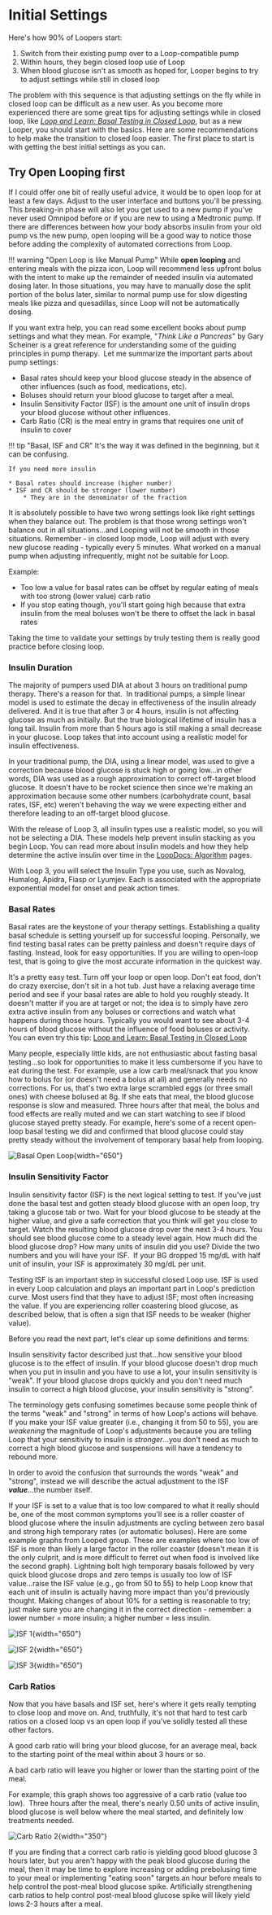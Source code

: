 # Initial Settings

Here's how 90% of Loopers start:

1. Switch from their existing pump over to a Loop-compatible pump
2. Within hours, they begin closed loop use of Loop
3. When blood glucose isn't as smooth as hoped for, Looper begins to try to adjust settings while still in closed loop

The problem with this sequence is that adjusting settings on the fly while in closed loop can be difficult as a new user. As you become more experienced there are some great tips for adjusting settings while in closed loop, like [*Loop and Learn: Basal Testing in Closed Loop*](https://www.loopandlearn.org/basal-testing-in-closed-loop/), but as a new Looper, you should start with the basics. Here are some recommendations to help make the transition to closed loop easier.  The first place to start is with getting the best initial settings as you can.

## Try Open Looping first

If I could offer one bit of really useful advice, it would be to open loop for at least a few days. Adjust to the user interface and buttons you'll be pressing.  This breaking-in phase will also let you get used to a new pump if you've never used Omnipod before or if you are new to using a Medtronic pump.  If there are differences between how your body absorbs insulin from your old pump vs the new pump, open looping will be a good way to notice those before adding the complexity of automated corrections from Loop.

!!! warning "Open Loop is like Manual Pump"
    While **open looping** and entering meals with the pizza icon, Loop will recommend less upfront bolus with the intent to make up the remainder of needed insulin via automated dosing later. In those situations, you may have to manually dose the split portion of the bolus later, similar to normal pump use for slow digesting meals like pizza and quesadillas, since Loop will not be automatically dosing.

If you want extra help, you can read some excellent books about pump settings and what they mean.  For example, "*Think Like a Pancreas*" by Gary Scheiner is a great reference for understanding some of the guiding principles in pump therapy.  Let me summarize the important parts about pump settings:

* Basal rates should keep your blood glucose steady in the absence of other influences (such as food, medications, etc).
* Boluses should return your blood glucose to target after a meal.
* Insulin Sensitivity Factor (ISF) is the amount one unit of insulin drops your blood glucose without other influences.
* Carb Ratio (CR) is the meal entry in grams that requires one unit of insulin to cover

!!! tip "Basal, ISF and CR"
    It's the way it was defined in the beginning, but it can be confusing.

    If you need more insulin

    * Basal rates should increase (higher number)
    * ISF and CR should be stronger (lower number)
        * They are in the denominator of the fraction

It is absolutely possible to have two wrong settings look like right settings when they balance out. The problem is that those wrong settings won't balance out in all situations...and Looping will not be smooth in those situations. Remember - in closed loop mode, Loop will adjust with every new glucose reading - typically every 5 minutes. What worked on a manual pump when adjusting infrequently, might not be suitable for Loop.

Example:

* Too low a value for basal rates can be offset by regular eating of meals with too strong (lower value) carb ratio
* If you stop eating though, you'll start going high because that extra insulin from the meal boluses won't be there to offset the lack in basal rates

Taking the time to validate your settings by truly testing them is really good practice before closing loop.

### Insulin Duration

The majority of pumpers used DIA at about 3 hours on traditional pump therapy. There's a reason for that.  In traditional pumps, a simple linear model is used to estimate the decay in effectiveness of the insulin already delivered. And it is true that after 3 or 4 hours, insulin is not affecting glucose as much as initially. But the true biological lifetime of insulin has a long tail. Insulin from more than 5 hours ago is still making a small decrease in your glucose. Loop takes that into account using a realistic model for insulin effectiveness.

In your traditional pump, the DIA, using a linear model, was used to give a correction because blood glucose is stuck high or going low...in other words, DIA was used as a rough approximation to correct off-target blood glucose. It doesn't have to be rocket science then since we're making an approximation because some other numbers (carbohydrate count, basal rates, ISF, etc) weren't behaving the way we were expecting either and therefore leading to an off-target blood glucose.

With the release of Loop 3, all insulin types use a realistic model, so you will not be selecting a DIA. These models help prevent insulin stacking as you begin Loop. You can read more about insulin models and how they help determine the active insulin over time in the [LoopDocs: Algorithm](https://loopkit.github.io/loopdocs/operation/algorithm/overview) pages.

With Loop 3, you will select the Insulin Type you use, such as Novalog, Humalog, Apidra, Fiasp or Lyumjev. Each is associated with the appropriate exponential model for onset and peak action times.

### Basal Rates

Basal rates are the keystone of your therapy settings. Establishing a quality basal schedule is setting yourself up for successful looping. Personally, we find testing basal rates can be pretty painless and doesn't require days of fasting. Instead, look for easy opportunities. If you are willing to open-loop test, that is going to give the most accurate information in the quickest way.

It's a pretty easy test. Turn off your loop or open loop. Don't eat food, don't do crazy exercise, don't sit in a hot tub. Just have a relaxing average time period and see if your basal rates are able to hold you roughly steady. It doesn't matter if you are at target or not; the idea is to simply have zero extra active insulin from any boluses or corrections and watch what happens during those hours. Typically you would want to see about 3-4 hours of blood glucose without the influence of food boluses or activity. You can even try this tip: [<span translate="no">Loop and Learn</span>: Basal Testing in Closed Loop](https://www.loopandlearn.org/basal-testing-in-closed-loop/)

Many people, especially little kids, are not enthusiastic about fasting basal testing...so look for opportunities to make it less cumbersome if you have to eat during the test. For example, use a low carb meal/snack that you know how to bolus for (or doesn't need a bolus at all) and generally needs no corrections. For us, that's two extra large scrambled eggs (or three small ones) with cheese bolused at 8g. If she eats that meal, the blood glucose response is slow and measured. Three hours after that meal, the bolus and food effects are really muted and we can start watching to see if blood glucose stayed pretty steady.  For example, here's some of a recent open-loop basal testing we did and confirmed that blood glucose could stay pretty steady without the involvement of temporary basal help from looping.

![Basal Open Loop](img/basal-open-loop.png){width="650"}


### Insulin Sensitivity Factor

Insulin sensitivity factor (ISF) is the next logical setting to test. If you've just done the basal test and gotten steady blood glucose with an open loop, try taking a glucose tab or two. Wait for your blood glucose to be steady at the higher value, and give a safe correction that you think will get you close to target. Watch the resulting blood glucose drop over the next 3-4 hours. You should see blood glucose come to a steady level again. How much did the blood glucose drop? How many units of insulin did you use? Divide the two numbers and you will have your ISF.  If your BG dropped 15 mg/dL with half unit of insulin, your ISF is approximately 30 mg/dL per unit.

Testing ISF is an important step in successful closed Loop use. ISF is used in every Loop calculation and plays an important part in Loop's prediction curve. Most users find that they have to adjust ISF; most often increasing the value. If you are experiencing roller coastering blood glucose, as described below, that is often a sign that ISF needs to be weaker (higher value).

Before you read the next part, let's clear up some definitions and terms:

Insulin sensitivity factor described just that...how sensitive your blood glucose is to the effect of insulin. If your blood glucose doesn't drop much when you put in insulin and you have to use a lot, your insulin sensitivity is "weak". If your blood glucose drops quickly and you don't need much insulin to correct a high blood glucose, your insulin sensitivity is "strong".

The terminology gets confusing sometimes because some people think of the terms "weak" and "strong" in terms of how Loop's actions will behave.  If you make your ISF value greater (i.e., changing it from 50 to 55), you are *weakening* the magnitude of Loop's adjustments because you are telling Loop that your sensitivity to insulin is *stronger*...you don't need as much to correct a high blood glucose and suspensions will have a tendency to rebound more.

In order to avoid the confusion that surrounds the words "weak" and "strong", instead we will describe the actual adjustment to the ISF ***value***...the number itself.

If your ISF is set to a value that is too low compared to what it really should be, one of the most common symptoms you'll see is a roller coaster of blood glucose where the insulin adjustments are cycling between zero basal and strong high temporary rates (or automatic boluses). Here are some example graphs from Looped group. These are examples where too low of ISF is more than likely a large factor in the roller coaster (doesn't mean it is the only culprit, and is more difficult to ferret out when food is involved like the second graph). Lightning bolt high temporary basals followed by very quick blood glucose drops and zero temps is usually too low of ISF value...raise the ISF value (e.g., go from 50 to 55) to help Loop know that each unit of insulin is actually having more impact than you'd previously thought. Making changes of about 10% for a setting is reasonable to try; just make sure you are changing it in the correct direction - remember: a lower number = more insulin; a higher number = less insulin.

![ISF 1](img/isf1.jpg){width="650"}

![ISF 2](img/isf2.jpg){width="650"}

![ISF 3](img/isf3.png){width="650"}

### Carb Ratios

Now that you have basals and ISF set, here's where it gets really tempting to close loop and move on. And, truthfully, it's not that hard to test carb ratios on a closed loop vs an open loop if you've solidly tested all these other factors.

A good carb ratio will bring your blood glucose, for an average meal, back to the starting point of the meal within about 3 hours or so.

A bad carb ratio will leave you higher or lower than the starting point of the meal.

For example, this graph shows too aggressive of a carb ratio (value too low).  Three hours after the meal, there's nearly 0.50 units of active insulin, blood glucose is well below where the meal started, and definitely low treatments needed.

![Carb Ratio 2](img/carbratio2.png){width="350"}

If you are finding that a correct carb ratio is yielding good blood glucose 3 hours later, but you aren't happy with the peak blood glucose during the meal, then it may be time to explore increasing or adding prebolusing time to your meal or implementing "eating soon" targets an hour before meals to help control the post-meal blood glucose spike. Artificially strengthening carb ratios to help control post-meal blood glucose spike will likely yield lows 2-3 hours after a meal.
